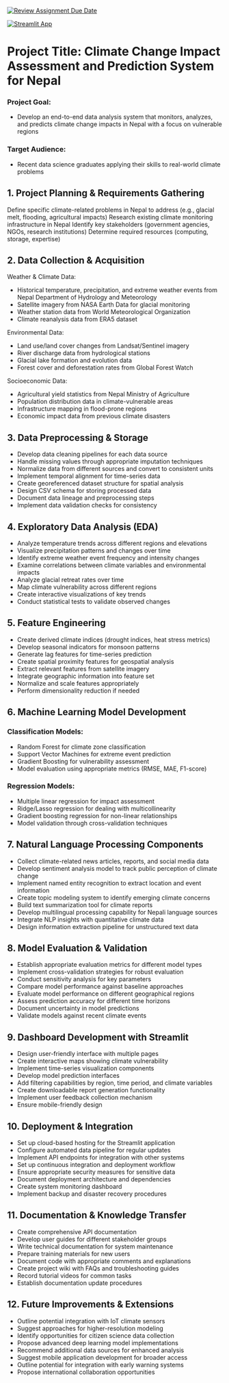 [![Review Assignment Due Date](https://classroom.github.com/assets/deadline-readme-button-22041afd0340ce965d47ae6ef1cefeee28c7c493a6346c4f15d667ab976d596c.svg)](https://classroom.github.com/a/HTantjLn)

[![Streamlit App](https://static.streamlit.io/badges/streamlit_badge_black_white.svg)](https://omdena-nic-nepal-capstone-project-gyandraghimire.streamlit.app)

# Project Title: Climate Change Impact Assessment and Prediction System for Nepal

### Project Goal: 
- Develop an end-to-end data analysis system that monitors, analyzes, and predicts climate change impacts in Nepal with a focus on vulnerable regions
### Target Audience: 
- Recent data science graduates applying their skills to real-world climate problems


## 1. Project Planning & Requirements Gathering

Define specific climate-related problems in Nepal to address (e.g., glacial melt, flooding, agricultural impacts)
Research existing climate monitoring infrastructure in Nepal
Identify key stakeholders (government agencies, NGOs, research institutions)
Determine required resources (computing, storage, expertise)


## 2. Data Collection & Acquisition

Weather & Climate Data:

- Historical temperature, precipitation, and extreme weather events from Nepal Department of Hydrology and Meteorology
- Satellite imagery from NASA Earth Data for glacial monitoring
- Weather station data from World Meteorological Organization
- Climate reanalysis data from ERA5 dataset


Environmental Data:

- Land use/land cover changes from Landsat/Sentinel imagery
- River discharge data from hydrological stations
- Glacial lake formation and evolution data
- Forest cover and deforestation rates from Global Forest Watch


Socioeconomic Data:

- Agricultural yield statistics from Nepal Ministry of Agriculture
- Population distribution data in climate-vulnerable areas
- Infrastructure mapping in flood-prone regions
- Economic impact data from previous climate disasters



## 3. Data Preprocessing & Storage

- Develop data cleaning pipelines for each data source
- Handle missing values through appropriate imputation techniques
- Normalize data from different sources and convert to consistent units
- Implement temporal alignment for time-series data
- Create georeferenced dataset structure for spatial analysis
- Design CSV schema for storing processed data
- Document data lineage and preprocessing steps
- Implement data validation checks for consistency

## 4. Exploratory Data Analysis (EDA)

- Analyze temperature trends across different regions and elevations
- Visualize precipitation patterns and changes over time
- Identify extreme weather event frequency and intensity changes
- Examine correlations between climate variables and environmental impacts
- Analyze glacial retreat rates over time
- Map climate vulnerability across different regions
- Create interactive visualizations of key trends
- Conduct statistical tests to validate observed changes

## 5. Feature Engineering

- Create derived climate indices (drought indices, heat stress metrics)
- Develop seasonal indicators for monsoon patterns
- Generate lag features for time-series prediction
- Create spatial proximity features for geospatial analysis
- Extract relevant features from satellite imagery
- Integrate geographic information into feature set
- Normalize and scale features appropriately
- Perform dimensionality reduction if needed

## 6. Machine Learning Model Development

### Classification Models:

- Random Forest for climate zone classification
- Support Vector Machines for extreme event prediction
- Gradient Boosting for vulnerability assessment
- Model evaluation using appropriate metrics (RMSE, MAE, F1-score)


### Regression Models:

- Multiple linear regression for impact assessment
- Ridge/Lasso regression for dealing with multicollinearity
- Gradient boosting regression for non-linear relationships
- Model validation through cross-validation techniques



## 7. Natural Language Processing Components

- Collect climate-related news articles, reports, and social media data
- Develop sentiment analysis model to track public perception of climate change
- Implement named entity recognition to extract location and event information
- Create topic modeling system to identify emerging climate concerns
- Build text summarization tool for climate reports
- Develop multilingual processing capability for Nepali language sources
- Integrate NLP insights with quantitative climate data
- Design information extraction pipeline for unstructured text data

## 8. Model Evaluation & Validation

- Establish appropriate evaluation metrics for different model types
- Implement cross-validation strategies for robust evaluation
- Conduct sensitivity analysis for key parameters
- Compare model performance against baseline approaches
- Evaluate model performance on different geographical regions
- Assess prediction accuracy for different time horizons
- Document uncertainty in model predictions
- Validate models against recent climate events

## 9. Dashboard Development with Streamlit

- Design user-friendly interface with multiple pages
- Create interactive maps showing climate vulnerability
- Implement time-series visualization components
- Develop model prediction interfaces
- Add filtering capabilities by region, time period, and climate variables
- Create downloadable report generation functionality
- Implement user feedback collection mechanism
- Ensure mobile-friendly design

## 10. Deployment & Integration

- Set up cloud-based hosting for the Streamlit application
- Configure automated data pipeline for regular updates
- Implement API endpoints for integration with other systems
- Set up continuous integration and deployment workflow
- Ensure appropriate security measures for sensitive data
- Document deployment architecture and dependencies
- Create system monitoring dashboard
- Implement backup and disaster recovery procedures

## 11. Documentation & Knowledge Transfer

- Create comprehensive API documentation
- Develop user guides for different stakeholder groups
- Write technical documentation for system maintenance
- Prepare training materials for new users
- Document code with appropriate comments and explanations
- Create project wiki with FAQs and troubleshooting guides
- Record tutorial videos for common tasks
- Establish documentation update procedures

## 12. Future Improvements & Extensions

- Outline potential integration with IoT climate sensors
- Suggest approaches for higher-resolution modeling
- Identify opportunities for citizen science data collection
- Propose advanced deep learning model implementations
- Recommend additional data sources for enhanced analysis
- Suggest mobile application development for broader access
- Outline potential for integration with early warning systems
- Propose international collaboration opportunities
